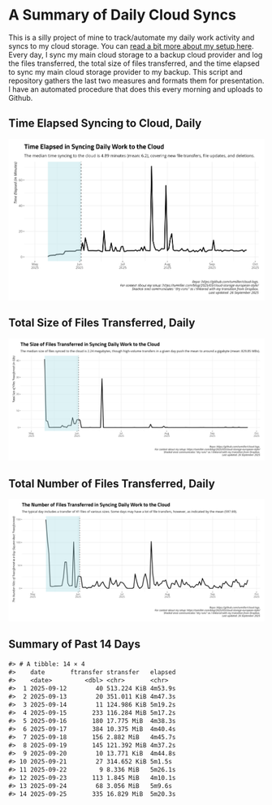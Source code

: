 # A Summary of Daily Cloud Syncs

This is a silly project of mine to track/automate my daily work activity
and syncs to my cloud storage. You can [read a bit more about my setup
here](https://svmiller.com/blog/2025/05/cloud-storage-european-style/).
Every day, I sync my main cloud storage to a backup cloud provider and
log the files transferred, the total size of files transferred, and the
time elapsed to sync my main cloud storage provider to my backup. This
script and repository gathers the last two measures and formats them for
presentation. I have an automated procedure that does this every morning
and uploads to Github.

## Time Elapsed Syncing to Cloud, Daily

![](time-elapsed.png)

## Total Size of Files Transferred, Daily

![](size-transferred.png)

## Total Number of Files Transferred, Daily

![](files-transferred.png)

## Summary of Past 14 Days

    #> # A tibble: 14 × 4
    #>    date       ftransfer stransfer   elapsed
    #>    <date>         <dbl> <chr>       <chr>  
    #>  1 2025-09-12        40 513.224 KiB 4m53.9s
    #>  2 2025-09-13        20 351.011 KiB 4m47.3s
    #>  3 2025-09-14        11 124.986 KiB 5m19.2s
    #>  4 2025-09-15       233 116.284 MiB 5m17.2s
    #>  5 2025-09-16       180 17.775 MiB  4m38.3s
    #>  6 2025-09-17       384 10.375 MiB  4m40.4s
    #>  7 2025-09-18       156 2.882 MiB   4m45.7s
    #>  8 2025-09-19       145 121.392 MiB 4m37.2s
    #>  9 2025-09-20        10 13.771 KiB  4m44.8s
    #> 10 2025-09-21        27 314.652 KiB 5m1.5s 
    #> 11 2025-09-22         9 8.336 MiB   5m26.1s
    #> 12 2025-09-23       113 1.845 MiB   4m10.1s
    #> 13 2025-09-24        68 3.056 MiB   5m9.6s 
    #> 14 2025-09-25       335 16.829 MiB  5m20.3s
